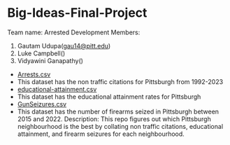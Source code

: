 # Big-Ideas-Final-Project
Team name: Arrested Development
Members:
1. Gautam Udupa(gau14@pitt.edu)
2. Luke Campbell()
3. Vidyawini Ganapathy()

- [Arrests.csv](https://data.wprdc.org/dataset/non-traffic-citations)
-  This dataset has the non traffic citations for Pittsburgh from 1992-2023
- [educational-attainment.csv](https://data.wprdc.org/dataset/pittsburgh-american-community-survey-2015-miscellaneous-data/resource/12535b2e-6180-4cdf-b7d8-ec5294259e49)
-  This dataset has the educational attainment rates for Pittsburgh
- [GunSeizures.csv](https://data.wprdc.org/dataset/pbp-fire-arm-seizures)
-  This dataset has the number of firearms seized in Pittsburgh between 2015 and 2022. 
Description: This repo figures out which Pittsburgh neighbourhood is the best by collating non traffic citations, educational attainment, and firearm seizures for each neighbourhood.